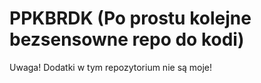 # PPKBRDK (Po prostu kolejne bezsensowne repo do kodi)
Uwaga! Dodatki w tym repozytorium nie są moje!
